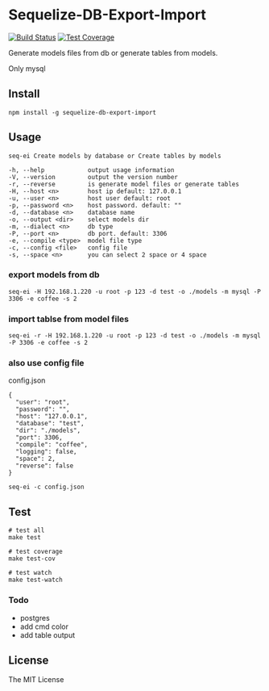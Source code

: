 # Sequelize-DB-Export-Import

[![Build Status][travis-image]][travis-url]
[![Test Coverage][coveralls-image]][coveralls-url]

Generate models files from db or generate tables from models.

Only mysql

## Install

```
npm install -g sequelize-db-export-import
```

## Usage

```
seq-ei Create models by database or Create tables by models

-h, --help            output usage information
-V, --version         output the version number
-r, --reverse         is generate model files or generate tables
-H, --host <n>        host ip default: 127.0.0.1
-u, --user <n>        host user default: root
-p, --password <n>    host password. default: ""
-d, --database <n>    database name
-o, --output <dir>    select models dir
-m, --dialect <n>     db type
-P, --port <n>        db port. default: 3306
-e, --compile <type>  model file type
-c, --config <file>   config file
-s, --space <n>       you can select 2 space or 4 space
```

### export models from db

```
seq-ei -H 192.168.1.220 -u root -p 123 -d test -o ./models -m mysql -P 3306 -e coffee -s 2
```

### import tablse from model files

```
seq-ei -r -H 192.168.1.220 -u root -p 123 -d test -o ./models -m mysql -P 3306 -e coffee -s 2
```

### also use config file

config.json
```
{
  "user": "root",
  "password": "",
  "host": "127.0.0.1",
  "database": "test",
  "dir": "./models",
  "port": 3306,
  "compile": "coffee",
  "logging": false,
  "space": 2,
  "reverse": false
}
```

```
seq-ei -c config.json
```

## Test

```
# test all
make test

# test coverage
make test-cov

# test watch
make test-watch
```

### Todo

* postgres
* add cmd color
* add table output

## License

The MIT License

[travis-image]: https://travis-ci.org/boiawang/sequelize-db-export-import.svg
[travis-url]: https://travis-ci.org/boiawang/sequelize-db-export-import
[coveralls-image]: https://img.shields.io/coveralls/boiawang/sequelize-db-export-import.svg?style=flat
[coveralls-url]: https://coveralls.io/r/boiawang/sequelize-db-export-import?branch=master
